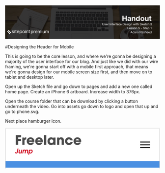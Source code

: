 ![](headings/5.1.png)

#Designing the Header for Mobile

This is going to be the core lesson, and where we're gonna be designing a majority of the user interface for our blog. And just like we did with our wire framing, we're gonna start off with a mobile first approach, that means we're gonna design for our mobile screen size first, and then move on to tablet and desktop later.

Open up the Sketch file and go down to pages and add a new one called home page. Create an iPhone 6 artboard. Increase width to 376px.

Open the course folder that can be download by clicking a button underneath the video. Go into assets go down to logo and open that up and go to phone.svg.

Next place hamburger icon.

![](5-1-header.png)